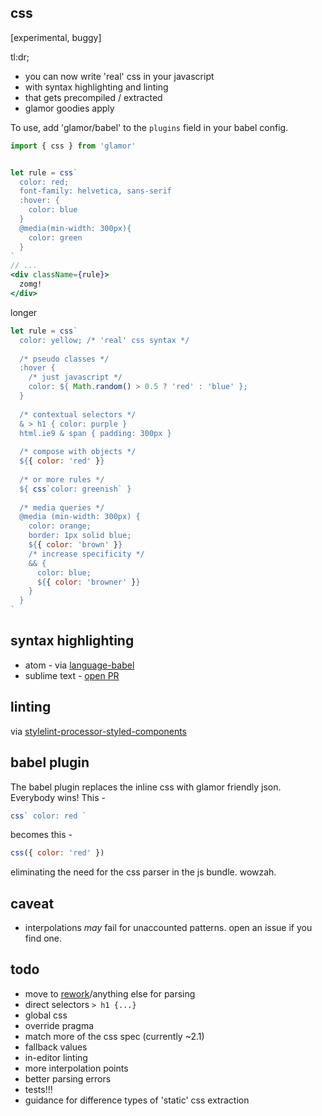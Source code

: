css
---

[experimental, buggy]

tl:dr; 
  - you can now write 'real' css in your javascript
  - with syntax highlighting and linting
  - that gets precompiled / extracted 
  - glamor goodies apply 

To use, add 'glamor/babel' to the `plugins` field in your babel config. 

```jsx
import { css } from 'glamor'


let rule = css`
  color: red;
  font-family: helvetica, sans-serif
  :hover: {
    color: blue
  }
  @media(min-width: 300px){
    color: green
  }
`
// ...
<div className={rule}>
  zomg!
</div>
```

longer 

```jsx
let rule = css`  
  color: yellow; /* 'real' css syntax */
  
  /* pseudo classes */  
  :hover {
    /* just javascript */
    color: ${ Math.random() > 0.5 ? 'red' : 'blue' };
  }
  
  /* contextual selectors */
  & > h1 { color: purple }  
  html.ie9 & span { padding: 300px }
  
  /* compose with objects */
  ${{ color: 'red' }}
  
  /* or more rules */
  ${ css`color: greenish` }
  
  /* media queries */
  @media (min-width: 300px) {
    color: orange;
    border: 1px solid blue;
    ${{ color: 'brown' }}
    /* increase specificity */
    && {
      color: blue;
      ${{ color: 'browner' }}
    }
  }
`
```

syntax highlighting 
---
- atom - via [language-babel](https://github.com/styled-components/styled-components#syntax-highlighting)
- sublime text - [open PR](https://github.com/babel/babel-sublime/pull/289)

linting
---
via [stylelint-processor-styled-components](https://github.com/styled-components/stylelint-processor-styled-components)


babel plugin
---

The babel plugin replaces the inline css with glamor friendly json. Everybody wins! This - 
```jsx
css` color: red `
```
becomes this -
```jsx
css({ color: 'red' })
```
eliminating the need for the css parser in the js bundle. wowzah.

caveat
---

- interpolations *may* fail for unaccounted patterns. open an issue if you find one. 


todo
---

- move to [rework](https://github.com/reworkcss/css)/anything else for parsing 
- direct selectors `> h1 {...}`
- global css
- override pragma
- match more of the css spec (currently ~2.1)
- fallback values
- in-editor linting
- more interpolation points
- better parsing errors
- tests!!!
- guidance for difference types of 'static' css extraction